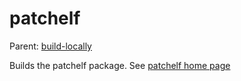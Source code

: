 patchelf
========

Parent: [build-locally](../../README.md)

Builds the patchelf package. See [patchelf home page](https://nixos.org/patchelf.html)


